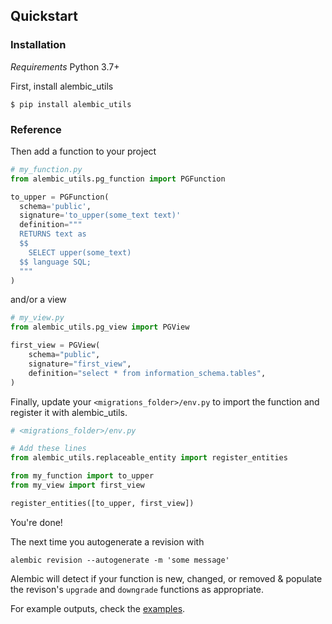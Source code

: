 ## Quickstart

### Installation
*Requirements* Python 3.7+

First, install alembic_utils
```shell
$ pip install alembic_utils
```

### Reference

Then add a function to your project
```python
# my_function.py
from alembic_utils.pg_function import PGFunction

to_upper = PGFunction(
  schema='public',
  signature='to_upper(some_text text)'
  definition="""
  RETURNS text as
  $$
    SELECT upper(some_text)
  $$ language SQL;
  """
)
```

and/or a view
```python
# my_view.py
from alembic_utils.pg_view import PGView

first_view = PGView(
    schema="public",
    signature="first_view",
    definition="select * from information_schema.tables",
)

```



Finally, update your `<migrations_folder>/env.py` to import the function and register it with alembic_utils.

```python
# <migrations_folder>/env.py

# Add these lines
from alembic_utils.replaceable_entity import register_entities

from my_function import to_upper
from my_view import first_view

register_entities([to_upper, first_view])
```

You're done!

The next time you autogenerate a revision with
```shell
alembic revision --autogenerate -m 'some message'
```
Alembic will detect if your function is new, changed, or removed & populate the revison's `upgrade` and `downgrade` functions as appropriate.

For example outputs, check the [examples](examples.md).
